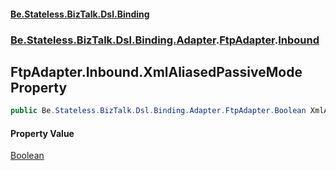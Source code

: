#### [Be.Stateless.BizTalk.Dsl.Binding](README.md 'README')
### [Be.Stateless.BizTalk.Dsl.Binding.Adapter](Be.Stateless.BizTalk.Dsl.Binding.Adapter.md 'Be.Stateless.BizTalk.Dsl.Binding.Adapter').[FtpAdapter](FtpAdapter.md 'Be.Stateless.BizTalk.Dsl.Binding.Adapter.FtpAdapter').[Inbound](FtpAdapter.Inbound.md 'Be.Stateless.BizTalk.Dsl.Binding.Adapter.FtpAdapter.Inbound')

## FtpAdapter.Inbound.XmlAliasedPassiveMode Property

```csharp
public Be.Stateless.BizTalk.Dsl.Binding.Adapter.FtpAdapter.Boolean XmlAliasedPassiveMode { get; set; }
```

#### Property Value
[Boolean](FtpAdapter.Boolean.md 'Be.Stateless.BizTalk.Dsl.Binding.Adapter.FtpAdapter.Boolean')